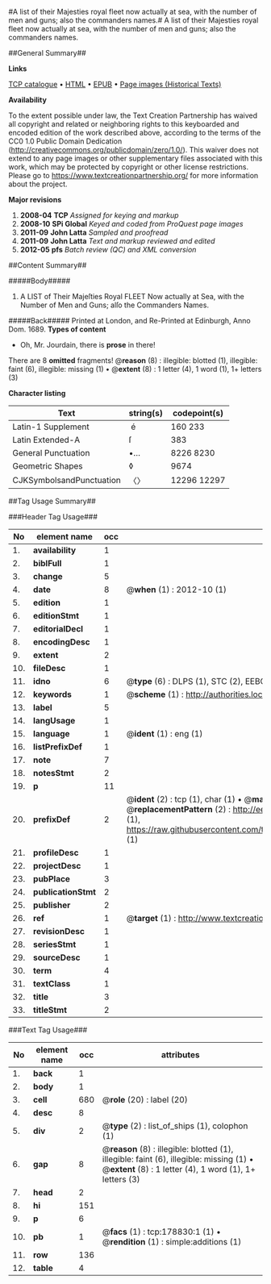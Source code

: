 #A list of their Majesties royal fleet now actually at sea, with the number of men and guns; also the commanders names.#
A list of their Majesties royal fleet now actually at sea, with the number of men and guns; also the commanders names.

##General Summary##

**Links**

[TCP catalogue](http://www.ota.ox.ac.uk/tcp/)  • 
[HTML](http://tei.it.ox.ac.uk/tcp/Texts-HTML/free/B04/B04102.html)  • 
[EPUB](http://tei.it.ox.ac.uk/tcp/Texts-EPUB/free/B04/B04102.epub) • 
[Page images (Historical Texts)](https://historicaltexts.jisc.ac.uk/eebo-52528849e)

**Availability**

To the extent possible under law, the Text Creation Partnership has waived all copyright and related or neighboring rights to this keyboarded and encoded edition of the work described above, according to the terms of the CC0 1.0 Public Domain Dedication (http://creativecommons.org/publicdomain/zero/1.0/). This waiver does not extend to any page images or other supplementary files associated with this work, which may be protected by copyright or other license restrictions. Please go to https://www.textcreationpartnership.org/ for more information about the project.

**Major revisions**

1. __2008-04__ __TCP__ *Assigned for keying and markup*
1. __2008-10__ __SPi Global__ *Keyed and coded from ProQuest page images*
1. __2011-09__ __John Latta__ *Sampled and proofread*
1. __2011-09__ __John Latta__ *Text and markup reviewed and edited*
1. __2012-05__ __pfs__ *Batch review (QC) and XML conversion*

##Content Summary##

#####Body#####

1. A LIST of Their Majeſties Royal FLEET Now actually at Sea, with the Number of Men and Guns; alſo the Commanders Names.

#####Back#####
Printed at London, and Re-Printed at Edinburgh, Anno Dom. 1689.
**Types of content**

  * Oh, Mr. Jourdain, there is **prose** in there!

There are 8 **omitted** fragments! 
 @__reason__ (8) : illegible: blotted (1), illegible: faint (6), illegible: missing (1)  •  @__extent__ (8) : 1 letter (4), 1 word (1), 1+ letters (3)

**Character listing**


|Text|string(s)|codepoint(s)|
|---|---|---|
|Latin-1 Supplement| é|160 233|
|Latin Extended-A|ſ|383|
|General Punctuation|•…|8226 8230|
|Geometric Shapes|◊|9674|
|CJKSymbolsandPunctuation|〈〉|12296 12297|

##Tag Usage Summary##

###Header Tag Usage###

|No|element name|occ|attributes|
|---|---|---|---|
|1.|__availability__|1||
|2.|__biblFull__|1||
|3.|__change__|5||
|4.|__date__|8| @__when__ (1) : 2012-10 (1)|
|5.|__edition__|1||
|6.|__editionStmt__|1||
|7.|__editorialDecl__|1||
|8.|__encodingDesc__|1||
|9.|__extent__|2||
|10.|__fileDesc__|1||
|11.|__idno__|6| @__type__ (6) : DLPS (1), STC (2), EEBO-CITATION (1), OCLC (1), VID (1)|
|12.|__keywords__|1| @__scheme__ (1) : http://authorities.loc.gov/ (1)|
|13.|__label__|5||
|14.|__langUsage__|1||
|15.|__language__|1| @__ident__ (1) : eng (1)|
|16.|__listPrefixDef__|1||
|17.|__note__|7||
|18.|__notesStmt__|2||
|19.|__p__|11||
|20.|__prefixDef__|2| @__ident__ (2) : tcp (1), char (1)  •  @__matchPattern__ (2) : ([0-9\-]+):([0-9IVX]+) (1), (.+) (1)  •  @__replacementPattern__ (2) : http://eebo.chadwyck.com/downloadtiff?vid=$1&page=$2 (1), https://raw.githubusercontent.com/textcreationpartnership/Texts/master/tcpchars.xml#$1 (1)|
|21.|__profileDesc__|1||
|22.|__projectDesc__|1||
|23.|__pubPlace__|3||
|24.|__publicationStmt__|2||
|25.|__publisher__|2||
|26.|__ref__|1| @__target__ (1) : http://www.textcreationpartnership.org/docs/. (1)|
|27.|__revisionDesc__|1||
|28.|__seriesStmt__|1||
|29.|__sourceDesc__|1||
|30.|__term__|4||
|31.|__textClass__|1||
|32.|__title__|3||
|33.|__titleStmt__|2||


###Text Tag Usage###

|No|element name|occ|attributes|
|---|---|---|---|
|1.|__back__|1||
|2.|__body__|1||
|3.|__cell__|680| @__role__ (20) : label (20)|
|4.|__desc__|8||
|5.|__div__|2| @__type__ (2) : list_of_ships (1), colophon (1)|
|6.|__gap__|8| @__reason__ (8) : illegible: blotted (1), illegible: faint (6), illegible: missing (1)  •  @__extent__ (8) : 1 letter (4), 1 word (1), 1+ letters (3)|
|7.|__head__|2||
|8.|__hi__|151||
|9.|__p__|6||
|10.|__pb__|1| @__facs__ (1) : tcp:178830:1 (1)  •  @__rendition__ (1) : simple:additions (1)|
|11.|__row__|136||
|12.|__table__|4||
